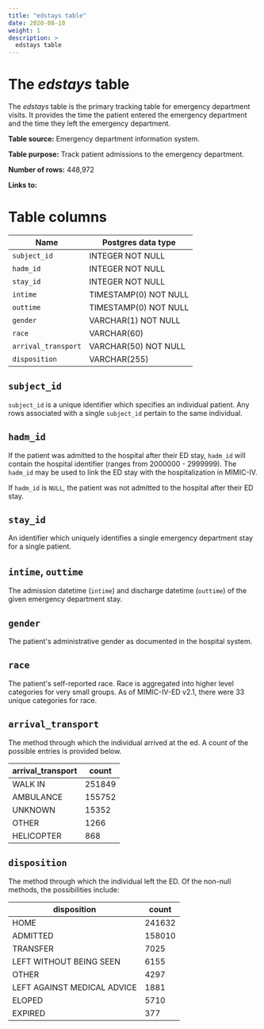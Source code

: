 ```yaml
---
title: "edstays table"
date: 2020-08-10
weight: 1
description: >
  edstays table
---
```


# The *edstays* table

The *edstays* table is the primary tracking table for emergency department visits.
It provides the time the patient entered the emergency department and the time they left the emergency department.

**Table source:** Emergency department information system.

**Table purpose:** Track patient admissions to the emergency department.

**Number of rows:** 448,972

**Links to:**

<!-- # Important considerations -->

# Table columns

Name | Postgres data type
---- | ----
`subject_id`        | INTEGER NOT NULL
`hadm_id`           | INTEGER NOT NULL
`stay_id`           | INTEGER NOT NULL
`intime`            | TIMESTAMP(0) NOT NULL
`outtime`           | TIMESTAMP(0) NOT NULL
`gender`            | VARCHAR(1) NOT NULL
`race`              | VARCHAR(60)
`arrival_transport` | VARCHAR(50) NOT NULL
`disposition`       | VARCHAR(255)


## `subject_id`

`subject_id` is a unique identifier which specifies an individual patient. Any rows associated with a single `subject_id` pertain to the same individual.

## `hadm_id`

If the patient was admitted to the hospital after their ED stay, `hadm_id` will contain the hospital identifier (ranges from 2000000 - 2999999). The `hadm_id` may be used to link the ED stay with the hospitalization in MIMIC-IV.

If `hadm_id` is `NULL`, the patient was not admitted to the hospital after their ED stay.

## `stay_id`

An identifier which uniquely identifies a single emergency department stay for a single patient.

## `intime`, `outtime`

The admission datetime (`intime`) and discharge datetime (`outtime`) of the given emergency department stay.

## `gender`

The patient's administrative gender as documented in the hospital system.

## `race`

The patient's self-reported race. Race is aggregated into higher level categories for very small groups.
As of MIMIC-IV-ED v2.1, there were 33 unique categories for race.

## `arrival_transport`

The method through which the individual arrived at the ed. A count of the possible entries is provided below.

arrival_transport | count
--- | ---
WALK IN           | 251849
AMBULANCE         | 155752
UNKNOWN           |  15352
OTHER             |   1266
HELICOPTER        |    868

## `disposition`

The method through which the individual left the ED. Of the non-null methods, the possibilities include:

disposition | count
--- | ---
HOME                         | 241632
ADMITTED                     | 158010
TRANSFER                     | 7025
LEFT WITHOUT BEING SEEN      | 6155
OTHER                        | 4297
LEFT AGAINST MEDICAL ADVICE  | 1881
ELOPED                       | 5710
EXPIRED                      | 377